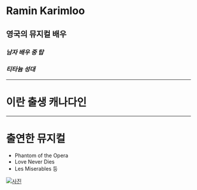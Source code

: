 # Ramin Karimloo
## 영국의 뮤지컬 배우
### *남자 배우 중 탑*
### *티타늄 성대*

---
# **이란 출생 캐나다인**
---
# 출연한 뮤지컬
* Phantom of the Opera
* Love Never Dies
* Les Miserables 등


 
[![사진](https://encrypted-tbn0.gstatic.com/images?q=tbn:ANd9GcQC1VfAPn_pJ0CmTjL85OywTYoaKyuXHcMfBq8fVXBVO60w1ZDE)](https://www.youtube.com/watch?v=va9jOsCXgc4)
